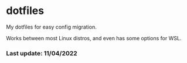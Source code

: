 # dotfiles
My dotfiles for easy config migration.

Works between most Linux distros, and even has some options for WSL.

### Last update: 11/04/2022
